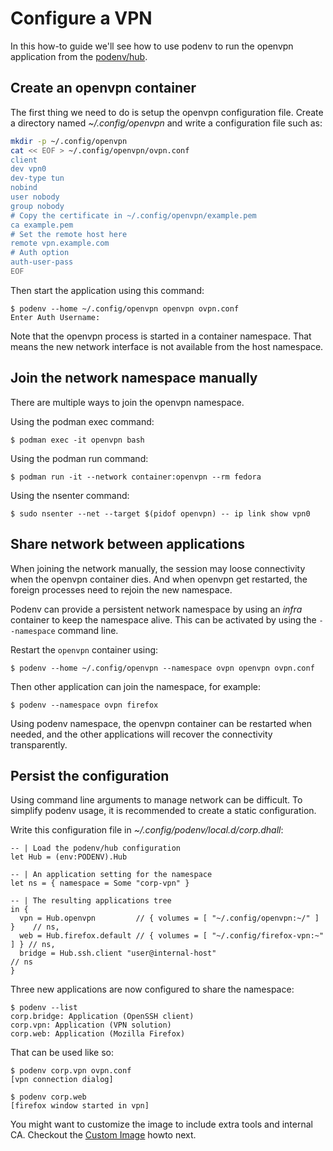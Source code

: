 # Configure a VPN

In this how-to guide we'll see how to use podenv to run the openvpn application
from the [podenv/hub](https://github.com/podenv/hub).

## Create an openvpn container

The first thing we need to do is setup the openvpn configuration file.
Create a directory named *~/.config/openvpn* and write a configuration file
such as:

```bash
mkdir -p ~/.config/openvpn
cat << EOF > ~/.config/openvpn/ovpn.conf
client
dev vpn0
dev-type tun
nobind
user nobody
group nobody
# Copy the certificate in ~/.config/openvpn/example.pem
ca example.pem
# Set the remote host here
remote vpn.example.com
# Auth option
auth-user-pass
EOF
```

Then start the application using this command:

```ShellSession
$ podenv --home ~/.config/openvpn openvpn ovpn.conf
Enter Auth Username:
```

Note that the openvpn process is started in a container namespace.
That means the new network interface is not available from the host namespace.

## Join the network namespace manually

There are multiple ways to join the openvpn namespace.

Using the podman exec command:

```console
$ podman exec -it openvpn bash
```

Using the podman run command:

```console
$ podman run -it --network container:openvpn --rm fedora
```

Using the nsenter command:

```console
$ sudo nsenter --net --target $(pidof openvpn) -- ip link show vpn0
```

## Share network between applications

When joining the network manually, the session may loose connectivity when
the openvpn container dies. And when openvpn get restarted, the foreign processes
need to rejoin the new namespace.

Podenv can provide a persistent network namespace by using an *infra*
container to keep the namespace alive. This can be activated by using the
`--namespace` command line.

Restart the `openvpn` container using:

```console
$ podenv --home ~/.config/openvpn --namespace ovpn openvpn ovpn.conf
```

Then other application can join the namespace, for example:

```console
$ podenv --namespace ovpn firefox
```

Using podenv namespace, the openvpn container can be restarted when needed, and
the other applications will recover the connectivity transparently.


## Persist the configuration

Using command line arguments to manage network can be difficult.
To simplify podenv usage, it is recommended to create a static configuration.

Write this configuration file in *~/.config/podenv/local.d/corp.dhall*:

```dhall
-- | Load the podenv/hub configuration
let Hub = (env:PODENV).Hub

-- | An application setting for the namespace
let ns = { namespace = Some "corp-vpn" }

-- | The resulting applications tree
in {
  vpn = Hub.openvpn         // { volumes = [ "~/.config/openvpn:~/" ] }    // ns,
  web = Hub.firefox.default // { volumes = [ "~/.config/firefox-vpn:~" ] } // ns,
  bridge = Hub.ssh.client "user@internal-host"                             // ns
}
```

Three new applications are now configured to share the namespace:

```ShellSession
$ podenv --list
corp.bridge: Application (OpenSSH client)
corp.vpn: Application (VPN solution)
corp.web: Application (Mozilla Firefox)
```

That can be used like so:

```ShellSession
$ podenv corp.vpn ovpn.conf
[vpn connection dialog]
```

```ShellSession
$ podenv corp.web
[firefox window started in vpn]
```

You might want to customize the image to include extra tools and internal CA.
Checkout the [Custom Image](./image.md) howto next.

